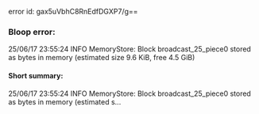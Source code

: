 error id: gax5uVbhC8RnEdfDGXP7/g==
### Bloop error:

25/06/17 23:55:24 INFO MemoryStore: Block broadcast_25_piece0 stored as bytes in memory (estimated size 9.6 KiB, free 4.5 GiB)
#### Short summary: 

25/06/17 23:55:24 INFO MemoryStore: Block broadcast_25_piece0 stored as bytes in memory (estimated s...